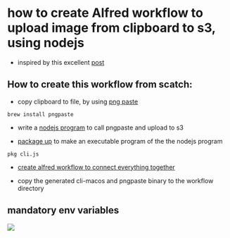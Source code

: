 # how to create Alfred workflow to upload image from clipboard to s3, using nodejs

* inspired by this excellent [post](https://tonyxu.io/zh/posts/2018/create-alfred-workflow-for-uploading-screenshot-to-s3/)


## How to create this workflow from scatch:

* copy clipboard to file, by using [png paste](https://github.com/jcsalterego/pngpaste)

```
brew install pngpaste
```
* write a [nodejs program](https://github.com/marvinwu/clipboardToS3/blob/master/cli.js) to call pngpaste and upload to s3

* [package up](https://www.npmjs.com/package/pkg) to make an executable program of the the nodejs program

```
pkg cli.js
```

* [create alfred workflow to connect everything together](https://tonyxu.io/zh/posts/2018/create-alfred-workflow-for-uploading-screenshot-to-s3/)

* copy the generated cli-macos and pngpaste binary to the workflow directory


## mandatory env variables

![](http://take.ms/03Dx0)
